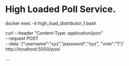 # High Loaded Poll Service.

docker exec -it high_load_distributor_1 bash


curl --header "Content-Type: application/json" \
  --request POST \
  --data '{"username":"xyz","password":"xyz", "vote":"1"}' \
  http://localhost:5000/pool

....
